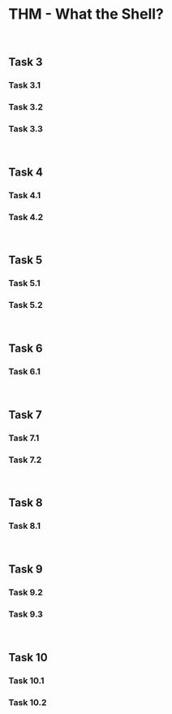 # THM - What the Shell?

<br>

## Task 3

### Task 3.1

> 

### Task 3.2

> 

### Task 3.3

> 

<br>

## Task 4

### Task 4.1

> 

### Task 4.2

> 

<br>

## Task 5

### Task 5.1

> 

### Task 5.2

> 

<br>

## Task 6

### Task 6.1

> 

<br>

## Task 7

### Task 7.1

> 

### Task 7.2

> 

<br>

## Task 8

### Task 8.1

> 

<br>

## Task 9

### Task 9.2

> 

### Task 9.3

> 

<br>

## Task 10

### Task 10.1

> 

### Task 10.2

> 

<br>

